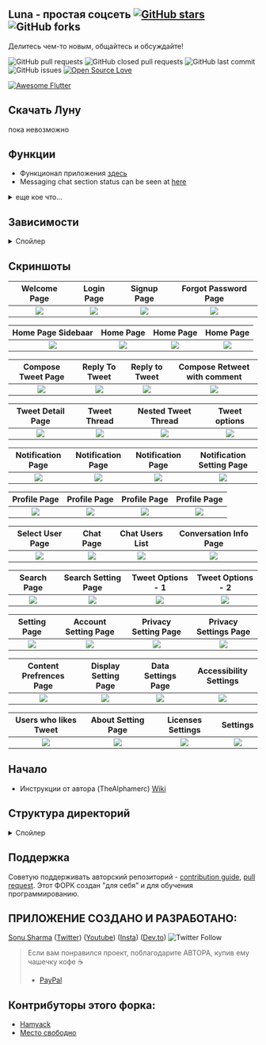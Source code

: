 ## Luna - простая соцсеть [![GitHub stars](https://img.shields.io/github/stars/hammsterr/Luna?style=social)](https://github.com/login?return_to=%2Fhammsterr%Luna) ![GitHub forks](https://img.shields.io/github/forks/hammsterr/Luna?style=social) 

Делитесь чем-то новым, общайтесь и обсуждайте! 

![GitHub pull requests](https://img.shields.io/github/issues-pr/hammsterr/Luna) ![GitHub closed pull requests](https://img.shields.io/github/issues-pr-closed/hammsterr/Luna) ![GitHub last commit](https://img.shields.io/github/last-commit/hammsterr/Luna)  ![GitHub issues](https://img.shields.io/github/issues-raw/hammsterr/Luna) [![Open Source Love](https://badges.frapsoft.com/os/v2/open-source.svg?v=103)](https://github.com/hammsterr/Luna) 

<a href="https://github.com/Solido/awesome-flutter#top">
   <img alt="Awesome Flutter" src="https://img.shields.io/badge/Awesome-Flutter-blue.svg?longCache=true&style=flat-square" />
</a>

## Скачать Луну
пока невозможно


## Функции
* Функционал приложения [здесь](https://github.com/TheAlphamerc/flutter_twitter_clone/projects/1)
* Messaging chat section status can be seen at [here](https://github.com/TheAlphamerc/flutter_twitter_clone/projects/2)


<details>
   <summary> еще кое что... </summary>
 :boom: Fwitter app now uses both firebase `realtime` and `firestore` database.:boom:
* In branch **firetore** Fwitter uses `Firestore` database for app. 
* In branch **Master** and **realtime_db** Fwitter uses `Firebase Realtime` database for app.
</details>

## Зависимости
<details>
     <summary> Спойлер </summary>
     
* [intl](https://pub.dev/packages/intl)
* [uuid](https://pub.dev/packages/uuid)
* [http](https://pub.dev/packages/http)
* [share](https://pub.dev/packages/share)
* [provider](https://pub.dev/packages/provider)
* [url_launcher](https://pub.dev/packages/url_launcher)
* [google_fonts](https://pub.dev/packages/google_fonts)
* [image_picker](https://pub.dev/packages/image_picker)
* [firebase_auth](https://pub.dev/packages/firebase_auth)
* [google_sign_in](https://pub.dev/packages/google_sign_in)
* [firebase_analytics](https://pub.dev/packages/firebase_analytics)
* [firebase_database](https://pub.dev/packages/firebase_database)
* [shared_preferences](https://pub.dev/packages/shared_preferences)
* [flutter_advanced_networkimage](https://pub.dev/packages/flutter_advanced_networkimage)
     
</details>

## Скриншоты

Welcome Page               |  Login Page               | Signup Page               |  Forgot Password Page
:-------------------------:|:-------------------------:|:-------------------------:|:-------------------------:
![](https://github.com/hammsterr/Luna/blob/master/screenshots/Auth/screenshot_1.jpg?raw=true)|![](https://github.com/hammsterr/Luna/blob/master/screenshots/Auth/screenshot_2.jpg?raw=true)|![](https://github.com/hammsterr/Luna/blob/master/screenshots/Auth/screenshot_3.jpg?raw=true)|![](https://github.com/hammsterr/Luna/blob/master/screenshots/Auth/screenshot_4.jpg?raw=true)|

Home Page Sidebaar         |  Home Page       |   Home Page               |  Home Page
:-------------------------:|:-------------------------:|:-------------------------:|:-------------------------:
![](https://github.com/hammsterr/Luna/blob/master/screenshots/Home/screenshot_5.jpg?raw=true)|![](https://github.com/hammsterr/Luna/blob/master/screenshots/Home/screenshot_2.jpg?raw=true)|![](https://github.com/hammsterr/Luna/blob/master/screenshots/Home/screenshot_7.jpg?raw=true)|![](https://github.com/hammsterr/Luna/blob/master/screenshots/Home/screenshot_6.jpg?raw=true)|

Compose Tweet Page                  | Reply To Tweet       |   Reply to Tweet      |     Compose Retweet with comment
:-------------------------:|:-------------------------:|:-------------------------:|:-------------------------:
![](https://github.com/hammsterr/Luna/blob/master/screenshots/CreateTweet/screenshot_1.jpg?raw=true)|![](https://github.com/hammsterr/Luna/blob/master/screenshots/CreateTweet/screenshot_2.jpg?raw=true)|![](https://github.com/hammsterr/Luna/blob/master/screenshots/CreateTweet/screenshot_4.jpg?raw=true)|![](https://github.com/hammsterr/Luna/blob/master/screenshots/CreateTweet/screenshot_3.jpg?raw=true)|

Tweet Detail Page         |  Tweet Thread              |   Nested Tweet Thread     | Tweet options
:-------------------------:|:-------------------------:|:-------------------------:|:-------------------------:
![](https://github.com/hammsterr/Luna/blob/master/screenshots/TweetDetail/screenshot_3.jpg?raw=true)|![](https://github.com/hammsterr/Luna/blob/master/screenshots/TweetDetail/screenshot_4.jpg?raw=true)|![](https://github.com/hammsterr/Luna/blob/master/screenshots/TweetDetail/screenshot_1.jpg?raw=true)|![](https://github.com/hammsterr/Luna/blob/master/screenshots/TweetDetail/screenshot_2.jpg?raw=true)|

Notification Page         |  Notification Page         |   Notification Page       | Notification Setting Page
:-------------------------:|:-------------------------:|:-------------------------:|:-------------------------:
![](https://github.com/hammsterr/Luna/blob/master/screenshots/Notification/screenshot_1.jpg?raw=true)|![](https://github.com/hammsterr/Luna/blob/master/screenshots/Notification/screenshot_2.jpg?raw=true)|![](https://github.com/hammsterr/Luna/blob/master/screenshots/Notification/screenshot_3.jpg?raw=true)|![](https://github.com/hammsterr/Luna/master/screenshots/Notification/screenshot_4.jpg?raw=true)|

Profile Page                |  Profile Page            |   Profile  Page       | Profile  Page
:-------------------------:|:-------------------------:|:-------------------------:|:-------------------------:
![](https://github.com/hammsterr/Luna/blob/master/screenshots/Profile/screenshot_1.jpg?raw=true)|![](https://github.com/hammsterr/Luna/blob/master/screenshots/Profile/screenshot_2.jpg?raw=true)|![](https://github.com/hammsterr/Luna/blob/master/screenshots/Profile/screenshot_4.jpg?raw=true)|![](https://github.com/hammsterr/Luna/blob/master/screenshots/Profile/screenshot_7.jpg?raw=true)|

Select User Page                |  Chat Page            |    Chat Users List       | Conversation Info Page
:-------------------------:|:-------------------------:|:-------------------------:|:-------------------------:
![](https://github.com/hammsterr/Luna/blob/master/screenshots/Chat/screenshot_1.jpg?raw=true)|![](https://github.com/hammsterr/Luna/blob/master/screenshots/Chat/screenshot_2.jpg?raw=true)|![](https://github.com/hammsterr/Luna/blob/master/screenshots/Chat/screenshot_3.jpg?raw=true)|![](https://github.com/hammsterr/Luna/blob/master/screenshots/Chat/screenshot_4.jpg?raw=true)|

Search Page                |  Search Setting Page            |  Tweet Options - 1     | Tweet Options - 2
:-------------------------:|:-------------------------:|:-------------------------:|:-------------------------:
![](https://github.com/hammsterr/Luna/blob/master/screenshots/Search/screenshot_1.jpg?raw=true)|![](https://github.com/hammsterr/Luna/blob/master/screenshots/Search/screenshot_2.jpg?raw=true)|![](https://github.com/hammsterr/Luna/blob/master/screenshots/TweetDetail/screenshot_5.jpg?raw=true)|![](https://github.com/hammsterr/Luna/blob/master/screenshots/TweetDetail/screenshot_6.jpg?raw=true)|


Setting Page                |  Account Setting Page    |  Privacy Setting Page    | Privacy Settings Page
:-------------------------:|:-------------------------:|:-------------------------:|:-------------------------:
![](https://github.com/hammsterr/Luna/blob/master/screenshots/Settings/screenshot_1.jpg?raw=true)|![](https://github.com/hammsterr/Luna/blob/master/screenshots/Settings/screenshot_2.jpg?raw=true)|![](https://github.com/hammsterr/Luna/blob/master/screenshots/Settings/screenshot_4.jpg?raw=true)|![](https://github.com/hammsterr/Luna/blob/master/screenshots/Settings/screenshot_3.jpg?raw=true)|

Content Prefrences Page      |  Display Setting Page    |  Data Settings Page    | Accessibility Settings
:-------------------------:|:-------------------------:|:-------------------------:|:-------------------------:
![](https://github.com/hammsterr/Luna/blob/master/screenshots/Settings/screenshot_5.jpg?raw=true)|![](https://github.com/hammsterr/Luna/blob/master/screenshots/Settings/screenshot_6.jpg?raw=true)|![](https://github.com/hammsterr/Luna/blob/master/screenshots/Settings/screenshot_7.jpg?raw=true)|![](https://github.com/hammsterr/Luna/blob/master/screenshots/Settings/screenshot_8.jpg?raw=true)|

  Users who likes Tweet        |  About Setting Page    |  Licenses Settings     |  Settings
:-------------------------:|:-------------------------:|:-------------------------:|:-------------------------:
![](https://github.com/hammsterr/Luna/blob/master/screenshots/TweetDetail/screenshot_7.jpg?raw=true)|![](https://github.com/hammsterr/Luna/blob/master/screenshots/Settings/screenshot_9.jpg?raw=true)|![](https://github.com/hammsterr/Luna/blob/master/screenshots/Settings/screenshot_10.jpg?raw=true)|![](https://github.com/hammsterr/Luna/blob/master/screenshots/Settings/screenshot_81.jpg?raw=true)|





## Начало 
* Инструкции от автора (TheAlphamerc) [Wiki](https://github.com/TheAlphamerc/flutter_twitter_clone/wiki/Gettings-Started) 

## Структура директорий
<details>
     <summary> Спойлер </summary>
  
```
|-- lib
|   |-- helper
|   |   |-- constant.dart
|   |   |-- customRoute.dart
|   |   |-- enum.dart
|   |   |-- routes.dart
|   |   |-- theme.dart
|   |   |-- utility.dart
|   |   '-- validator.dart
|   |-- main.dart
|   |-- model
|   |   |-- chatModel.dart
|   |   |-- feedModel.dart
|   |   |-- notificationModel.dart
|   |   '-- user.dart
|   |-- page
|   |   |-- Auth
|   |   |   |-- forgetPasswordPage.dart
|   |   |   |-- selectAuthMethod.dart
|   |   |   |-- signin.dart
|   |   |   |-- signup.dart
|   |   |   |-- verifyEmail.dart
|   |   |   '-- widget
|   |   |       '-- googleLoginButton.dart
|   |   |-- common
|   |   |   |-- sidebar.dart
|   |   |   |-- splash.dart
|   |   |   |-- usersListPage.dart
|   |   |   '-- widget
|   |   |       '-- userListWidget.dart
|   |   |-- feed
|   |   |   |-- composeTweet
|   |   |   |   |-- composeTweet.dart
|   |   |   |   |-- state
|   |   |   |   |   '-- composeTweetState.dart
|   |   |   |   '-- widget
|   |   |   |       |-- composeBottomIconWidget.dart
|   |   |   |       |-- composeTweetImage.dart
|   |   |   |       '-- widgetView.dart
|   |   |   |-- feedPage.dart
|   |   |   |-- feedPostDetail.dart
|   |   |   '-- imageViewPage.dart
|   |   |-- homePage.dart
|   |   |-- message
|   |   |   |-- chatListPage.dart
|   |   |   |-- chatScreenPage.dart
|   |   |   |-- conversationInformation
|   |   |   |   '-- conversationInformation.dart
|   |   |   '-- newMessagePage.dart
|   |   |-- notification
|   |   |   '-- notificationPage.dart
|   |   |-- profile
|   |   |   |-- EditProfilePage.dart
|   |   |   |-- follow
|   |   |   |   |-- followerListPage.dart
|   |   |   |   '-- followingListPage.dart
|   |   |   |-- profileImageView.dart
|   |   |   |-- profilePage.dart
|   |   |   '-- widgets
|   |   |       '-- tabPainter.dart
|   |   |-- search
|   |   |   '-- SearchPage.dart
|   |   '-- settings
|   |       |-- accountSettings
|   |       |   |-- about
|   |       |   |   '-- aboutTwitter.dart
|   |       |   |-- accessibility
|   |       |   |   '-- accessibility.dart
|   |       |   |-- accountSettingsPage.dart
|   |       |   |-- contentPrefrences
|   |       |   |   |-- contentPreference.dart
|   |       |   |   '-- trends
|   |       |   |       '-- trendsPage.dart
|   |       |   |-- dataUsage
|   |       |   |   '-- dataUsagePage.dart
|   |       |   |-- displaySettings
|   |       |   |   '-- displayAndSoundPage.dart
|   |       |   |-- notifications
|   |       |   |   '-- notificationPage.dart
|   |       |   |-- privacyAndSafety
|   |       |   |   |-- directMessage
|   |       |   |   |   '-- directMessage.dart
|   |       |   |   '-- privacyAndSafetyPage.dart
|   |       |   '-- proxy
|   |       |       '-- proxyPage.dart
|   |       |-- settingsAndPrivacyPage.dart
|   |       '-- widgets
|   |           |-- headerWidget.dart
|   |           |-- settingsAppbar.dart
|   |           '-- settingsRowWidget.dart
|   |-- state
|   |   |-- appState.dart
|   |   |-- authState.dart
|   |   |-- chats
|   |   |   '-- chatState.dart
|   |   |-- feedState.dart
|   |   |-- notificationState.dart
|   |   '-- searchState.dart
|   '-- widgets
|       |-- bottomMenuBar
|       |   |-- HalfPainter.dart
|       |   |-- bottomMenuBar.dart
|       |   '-- tabItem.dart
|       |-- customAppBar.dart
|       |-- customWidgets.dart
|       |-- newWidget
|       |   |-- customClipper.dart
|       |   |-- customLoader.dart
|       |   |-- customProgressbar.dart
|       |   |-- customUrlText.dart
|       |   |-- emptyList.dart
|       |   |-- rippleButton.dart
|       |   '-- title_text.dart
|       '-- tweet
|           |-- tweet.dart
|           '-- widgets
|               |-- parentTweet.dart
|               |-- retweetWidget.dart
|               |-- tweetBottomSheet.dart
|               |-- tweetIconsRow.dart
|               |-- tweetImage.dart
|               '-- unavailableTweet.dart
|-- pubspec.yaml
```

</details>
     
## Поддержка

Советую поддерживать авторский репозиторий - [contribution guide](https://github.com/TheAlphamerc/flutter_twitter_clone/blob/master/CONTRIBUTING.md),
 [pull request](https://github.com/TheAlphamerc/flutter_twitter_clone/pulls). Этот ФОРК создан "для себя" и для обучения программированию.

## ПРИЛОЖЕНИЕ СОЗДАНО И РАЗРАБОТАНО:

[Sonu Sharma](https://github.com/TheAlphamerc) ([Twitter](https://www.twitter.com/TheAlphamerc)) ([Youtube](https://www.youtube.com/user/sonusharma045sonu/)) ([Insta](https://www.instagram.com/_sonu_sharma__)) ([Dev.to](https://dev.to/thealphamerc))
  ![Twitter Follow](https://img.shields.io/twitter/follow/thealphamerc?style=social) 

> Если вам понравился проект, поблагодарите АВТОРА, купив ему чашечку кофе :coffee:
>
> * [PayPal](https://paypal.me/TheAlphamerc/)


## Контрибуторы этого форка:
* [Hamyack](https://github.com/hammsterr/)
* [Место свободно](https://github.com/)

